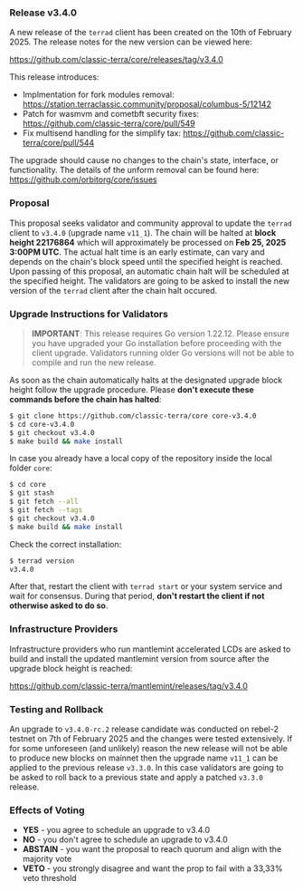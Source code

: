 ### Release v3.4.0

A new release of the `terrad` client has been created on the 10th of February 2025. The release notes for the new version can be viewed here:

https://github.com/classic-terra/core/releases/tag/v3.4.0

This release introduces:
- Implmentation for fork modules removal: https://station.terraclassic.community/proposal/columbus-5/12142
- Patch for wasmvm and cometbft security fixes: https://github.com/classic-terra/core/pull/549
- Fix multisend handling for the simplify tax: https://github.com/classic-terra/core/pull/544
 
The upgrade should cause no changes to the chain's state, interface, or functionality. The details of the unform removal can be found here: https://github.com/orbitorg/core/issues

### Proposal

This proposal seeks validator and community approval to update the `terrad` client to `v3.4.0` (upgrade name `v11_1`). The chain will be halted at **block height 22176864**  which will approximately be processed on **Feb 25, 2025 3:00PM UTC**. The actual halt time is an early estimate, can vary and depends on the chain's block speed until the specified height is reached. Upon passing of this proposal, an automatic chain halt will be scheduled at the specified height. The validators are going to be asked to install the new version of the `terrad` client after the chain halt occured.

### Upgrade Instructions for Validators

> **IMPORTANT**: This release requires Go version 1.22.12. Please ensure you have upgraded your Go installation before proceeding with the client upgrade. Validators running older Go versions will not be able to compile and run the new release.

As soon as the chain automatically halts at the designated upgrade block height follow the upgrade procedure. Please **don't execute these commands before the chain has halted**:

```bash
$ git clone https://github.com/classic-terra/core core-v3.4.0
$ cd core-v3.4.0
$ git checkout v3.4.0
$ make build && make install 
```

In case you already have a local copy of the repository inside the local folder `core`:

```bash
$ cd core
$ git stash
$ git fetch --all
$ git fetch --tags
$ git checkout v3.4.0
$ make build && make install
```

Check the correct installation:

```bash
$ terrad version
v3.4.0
```

After that, restart the client with `terrad start` or your system service and wait for consensus. During that period, **don't restart the client if not otherwise asked to do so**.

### Infrastructure Providers

Infrastructure providers who run mantlemint accelerated LCDs are asked to build and install the updated mantlemint version from source after the upgrade block height is reached:

https://github.com/classic-terra/mantlemint/releases/tag/v3.4.0

### Testing and Rollback

An upgrade to `v3.4.0-rc.2` release candidate was conducted on rebel-2 testnet on 7th of February 2025 and the changes were tested extensively. If for some unforeseen (and unlikely) reason the new release will not be able to produce new blocks on mainnet then the upgrade name `v11_1` can be applied to the previous release `v3.3.0`. In this case validators are going to be asked to roll back to a previous state and apply a patched `v3.3.0` release.

### Effects of Voting

- **YES** - you agree to schedule an upgrade to v3.4.0
- **NO** - you don't agree to schedule an upgrade to v3.4.0
- **ABSTAIN** - you want the proposal to reach quorum and align with the majority vote
- **VETO** - you strongly disagree and want the prop to fail with a 33,33% veto threshold
